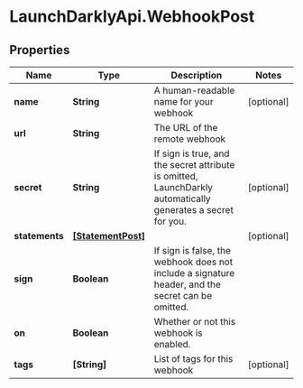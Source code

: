 # LaunchDarklyApi.WebhookPost

## Properties

Name | Type | Description | Notes
------------ | ------------- | ------------- | -------------
**name** | **String** | A human-readable name for your webhook | [optional] 
**url** | **String** | The URL of the remote webhook | 
**secret** | **String** | If sign is true, and the secret attribute is omitted, LaunchDarkly automatically generates a secret for you. | [optional] 
**statements** | [**[StatementPost]**](StatementPost.md) |  | [optional] 
**sign** | **Boolean** | If sign is false, the webhook does not include a signature header, and the secret can be omitted. | 
**on** | **Boolean** | Whether or not this webhook is enabled. | 
**tags** | **[String]** | List of tags for this webhook | [optional] 


